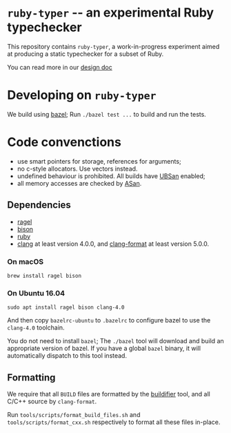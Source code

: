 # `ruby-typer` -- an experimental Ruby typechecker

This repository contains `ruby-typer`, a work-in-progress experiment
aimed at producing a static typechecker for a subset of Ruby.

You can read more in our [design doc](https://hackpad.corp.stripe.com/Design-Doc-ruby-typer-zd1LGHPfpvW)

# Developing on `ruby-typer`

We build using [bazel](https://bazel.build/); Run `./bazel test
...` to build and run the tests.

# Code convenctions

 - use smart pointers for storage, references for arguments;
 - no c-style allocators. Use vectors instead.
 - undefined behaviour is prohibited. All builds have [UBSan](https://clang.llvm.org/docs/UndefinedBehaviorSanitizer.html) enabled;
 - all memory accesses are checked by [ASan](https://github.com/google/sanitizers/wiki/AddressSanitizer).

## Dependencies

- [ragel](http://www.colm.net/open-source/ragel/)
- [bison](https://www.gnu.org/software/bison/)
- [ruby](https://www.ruby-lang.org/en/)
- [clang](https://clang.llvm.org/) at least version 4.0.0, and
  [clang-format](https://clang.llvm.org/docs/ClangFormat.html) at
  least version 5.0.0.

### On macOS

```
brew install ragel bison
```

### On Ubuntu 16.04

```
sudo apt install ragel bison clang-4.0
```

And then copy `bazelrc-ubuntu` to `.bazelrc` to configure bazel to use
the `clang-4.0` toolchain.

You do not need to install `bazel`; The `./bazel` tool will download
and build an appropriate version of bazel. If you have a global
`bazel` binary, it will automatically dispatch to this tool instead.

## Formatting

We require that all `BUILD` files are formatted by the
[buildifier](https://github.com/bazelbuild/buildtools/tree/master/buildifier)
tool, and all C/C++ source by `clang-format`.

Run `tools/scripts/format_build_files.sh` and
`tools/scripts/format_cxx.sh` respectively to format all these files
in-place.
